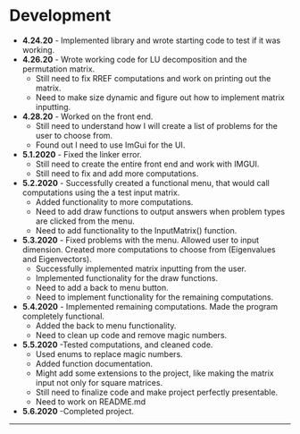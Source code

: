 # Development
- **4.24.20** - Implemented library and wrote starting code to test if it was working.
- **4.26.20** - Wrote working code for LU decomposition and the permutation matrix.
    - Still need to fix RREF computations and work on printing out the matrix. 
    - Need to make size dynamic and figure out how to implement matrix inputting.
- **4.28.20** - Worked on the front end.
    - Still need to understand how I will create a list of problems for the user to choose from. 
    - Found out I need to use ImGui for the UI.
- **5.1.2020** - Fixed the linker error.
    - Still need to create the entire front end and work with IMGUI.
    - Still need to fix and add more computations.
- **5.2.2020** - Successfully created a functional menu, that would call computations using the a test input matrix.
    - Added functionality to more computations.
    - Need to add draw functions to output answers when problem types are clicked from the menu.
    - Need to add functionality to the InputMatrix() function.
- **5.3.2020** - Fixed problems with the menu. Allowed user to input dimension. Created more computations to choose from (Eigenvalues and Eigenvectors).
    - Successfully implemented matrix inputting from the user.
    - Implemented functionality for the draw functions.
    - Need to add a back to menu button.
    - Need to implement functionality for the remaining computations.
- **5.4.2020** - Implemented remaining computations. Made the program completely functional.
    - Added the back to menu functionality.
    - Need to clean up code and remove magic numbers.
- **5.5.2020** -Tested computations, and cleaned code. 
    - Used enums to replace magic numbers. 
    - Added function documentation.
    - Might add some extensions to the project, like making the matrix input not only for square matrices.
    - Still need to finalize code and make project perfectly presentable.
    - Need to work on README.md
- **5.6.2020** -Completed project.        
                 


---
